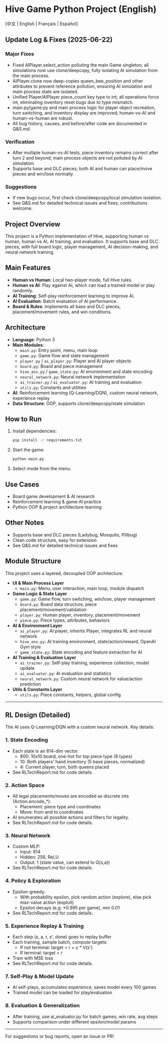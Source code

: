 # Hive Game Python Project (English)

[中文 | English | Français | Español]

## Update Log & Fixes (2025-06-22)

### Major Fixes
- Fixed AIPlayer.select_action polluting the main Game singleton; all simulations now use clone/deepcopy, fully isolating AI simulation from the main process.
- AIPlayer.clone now deep-copies queen_bee_position and other attributes to prevent reference pollution, ensuring AI simulation and main process state are isolated.
- Unified Player/AIPlayer piece_count key type to int; all operations force int, eliminating inventory reset bugs due to type mismatch.
- main.py/game.py and main process logic for player object recreation, turn switching, and inventory display are improved; human-vs-AI and human-vs-human are robust.
- All bug history, causes, and before/after code are documented in Q&S.md.

### Verification
- After multiple human-vs-AI tests, piece inventory remains correct after turn 2 and beyond; main process objects are not polluted by AI simulation.
- Supports base and DLC pieces; both AI and human can place/move pieces and win/lose normally.

### Suggestions
- If new bugs occur, first check clone/deepcopy/local simulation isolation.
- See Q&S.md for detailed technical issues and fixes; contributions welcome.

## Project Overview
This project is a Python implementation of Hive, supporting human vs human, human vs AI, AI training, and evaluation. It supports base and DLC pieces, with full board logic, player management, AI decision-making, and neural network training.

## Main Features
- **Human vs Human**: Local two-player mode, full Hive rules.
- **Human vs AI**: Play against AI, which can load a trained model or play randomly.
- **AI Training**: Self-play reinforcement learning to improve AI.
- **AI Evaluation**: Batch evaluation of AI performance.
- **Board & Rules**: Implements all base and DLC pieces, placement/movement rules, and win conditions.

## Architecture
- **Language**: Python 3
- **Main Modules**:
  - `main.py`: Entry point, menu, main loop
  - `game.py`: Game flow and state management
  - `player.py` / `ai_player.py`: Player and AI player objects
  - `board.py`: Board and piece management
  - `hive_env.py` / `game_state.py`: AI environment and state encoding
  - `neural_network.py`: Neural network implementation
  - `ai_trainer.py` / `ai_evaluator.py`: AI training and evaluation
  - `utils.py`: Constants and utilities
- **AI**: Reinforcement learning (Q-Learning/DQN), custom neural network, experience replay
- **Data Structure**: OOP, supports clone/deepcopy/state simulation

## How to Run
1. Install dependencies:

   ```bash
   pip install -r requirements.txt
   ```

2. Start the game:

   ```bash
   python main.py
   ```

3. Select mode from the menu.

## Use Cases
- Board game development & AI research
- Reinforcement learning & game AI practice
- Python OOP & project architecture learning

## Other Notes
- Supports base and DLC pieces (Ladybug, Mosquito, Pillbug)
- Clean code structure, easy for extension
- See Q&S.md for detailed technical issues and fixes

## Module Structure

This project uses a layered, decoupled OOP architecture:

- **UI & Main Process Layer**
  - `main.py`: Menu, user interaction, main loop, module dispatch
- **Game Logic & State Layer**
  - `game.py`: Game flow, turn switching, win/lose, player management
  - `board.py`: Board data structure, piece placement/movement/validation
  - `player.py`: Human player, inventory, placement/movement
  - `piece.py`: Piece types, attributes, behaviors
- **AI & Environment Layer**
  - `ai_player.py`: AI player, inherits Player, integrates RL and neural network
  - `hive_env.py`: AI training environment, state/action/reward, OpenAI Gym style
  - `game_state.py`: State encoding and feature extraction for AI
- **AI Training & Evaluation Layer**
  - `ai_trainer.py`: Self-play training, experience collection, model update
  - `ai_evaluator.py`: AI evaluation and statistics
  - `neural_network.py`: Custom neural network for value/action prediction
- **Utils & Constants Layer**
  - `utils.py`: Piece constants, helpers, global config

---

## RL Design (Detailed)

The AI uses Q-Learning/DQN with a custom neural network. Key details:

### 1. State Encoding
- Each state is an 814-dim vector:
  - 800: 10x10 board, one-hot for top piece type (8 types)
  - 10: Both players' hand inventory (5 base pieces, normalized)
  - 4: Current player, turn, both queens placed
- See RLTechReport.md for code details.

### 2. Action Space
- All legal placements/moves are encoded as discrete ints (Action.encode_*):
  - Placement: piece type and coordinates
  - Move: from and to coordinates
- AI enumerates all possible actions and filters for legality.
- See RLTechReport.md for code details.

### 3. Neural Network
- Custom MLP:
  - Input: 814
  - Hidden: 256, ReLU
  - Output: 1 (state value, can extend to Q(s,a))
- See RLTechReport.md for code details.

### 4. Policy & Exploration
- Epsilon-greedy:
  - With probability epsilon, pick random action (explore), else pick max-value action (exploit)
  - Epsilon decays (e.g. *0.995 per game), min 0.01
- See RLTechReport.md for code details.

### 5. Experience Replay & Training
- Each step (s, a, r, s', done) goes to replay buffer
- Each training, sample batch, compute targets:
  - If not terminal: target = r + γ * V(s')
  - If terminal: target = r
- Train with MSE loss
- See RLTechReport.md for code details.

### 7. Self-Play & Model Update
- AI self-plays, accumulates experience, saves model every 100 games
- Trained model can be loaded for play/evaluation

### 8. Evaluation & Generalization
- After training, use ai_evaluator.py for batch games, win rate, avg steps
- Supports comparison under different epsilon/model params

---

For suggestions or bug reports, open an issue or PR!
